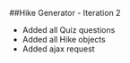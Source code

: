 ##Hike Generator - Iteration 2

* Added all Quiz questions
* Added all Hike objects
* Added ajax request
